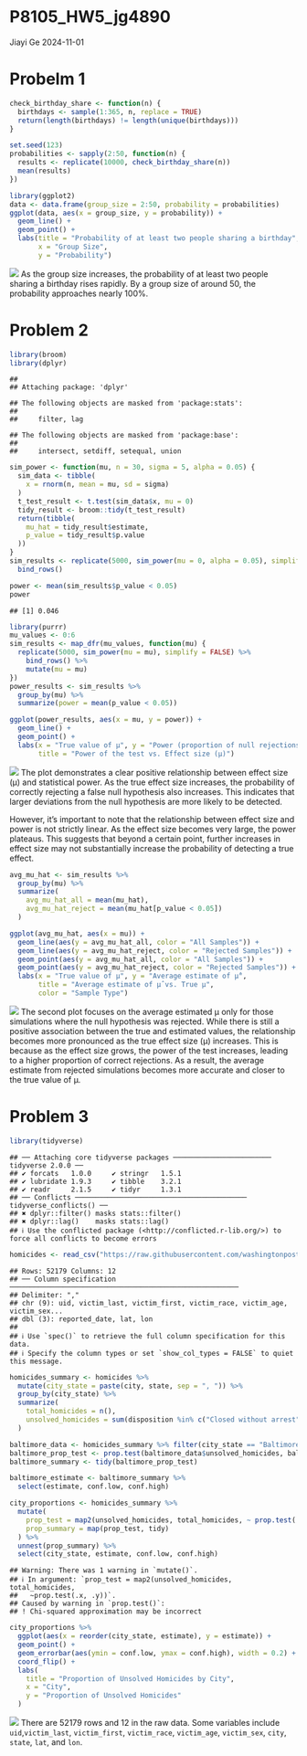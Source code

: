 P8105_HW5_jg4890
================
Jiayi Ge
2024-11-01

# Probelm 1

``` r
check_birthday_share <- function(n) {
  birthdays <- sample(1:365, n, replace = TRUE)
  return(length(birthdays) != length(unique(birthdays)))
}

set.seed(123)
probabilities <- sapply(2:50, function(n) {
  results <- replicate(10000, check_birthday_share(n))
  mean(results)
})

library(ggplot2)
data <- data.frame(group_size = 2:50, probability = probabilities)
ggplot(data, aes(x = group_size, y = probability)) +
  geom_line() +
  geom_point() +
  labs(title = "Probability of at least two people sharing a birthday",
       x = "Group Size",
       y = "Probability")
```

![](P8105_HW5_jg4890_files/figure-gfm/unnamed-chunk-1-1.png)<!-- --> As
the group size increases, the probability of at least two people sharing
a birthday rises rapidly. By a group size of around 50, the probability
approaches nearly 100%.

# Problem 2

``` r
library(broom)
library(dplyr)
```

    ## 
    ## Attaching package: 'dplyr'

    ## The following objects are masked from 'package:stats':
    ## 
    ##     filter, lag

    ## The following objects are masked from 'package:base':
    ## 
    ##     intersect, setdiff, setequal, union

``` r
sim_power <- function(mu, n = 30, sigma = 5, alpha = 0.05) {
  sim_data <- tibble(
    x = rnorm(n, mean = mu, sd = sigma)
  )
  t_test_result <- t.test(sim_data$x, mu = 0)
  tidy_result <- broom::tidy(t_test_result)
  return(tibble(
    mu_hat = tidy_result$estimate,
    p_value = tidy_result$p.value
  ))
}
sim_results <- replicate(5000, sim_power(mu = 0, alpha = 0.05), simplify = FALSE) %>%
  bind_rows()

power <- mean(sim_results$p_value < 0.05)
power
```

    ## [1] 0.046

``` r
library(purrr)
mu_values <- 0:6
sim_results <- map_dfr(mu_values, function(mu) {
  replicate(5000, sim_power(mu = mu), simplify = FALSE) %>%
    bind_rows() %>%
    mutate(mu = mu)
})
power_results <- sim_results %>%
  group_by(mu) %>%
  summarize(power = mean(p_value < 0.05))

ggplot(power_results, aes(x = mu, y = power)) +
  geom_line() +
  geom_point() +
  labs(x = "True value of µ", y = "Power (proportion of null rejections)", 
       title = "Power of the test vs. Effect size (µ)")
```

![](P8105_HW5_jg4890_files/figure-gfm/unnamed-chunk-3-1.png)<!-- --> The
plot demonstrates a clear positive relationship between effect size (μ)
and statistical power. As the true effect size increases, the
probability of correctly rejecting a false null hypothesis also
increases. This indicates that larger deviations from the null
hypothesis are more likely to be detected.

However, it’s important to note that the relationship between effect
size and power is not strictly linear. As the effect size becomes very
large, the power plateaus. This suggests that beyond a certain point,
further increases in effect size may not substantially increase the
probability of detecting a true effect.

``` r
avg_mu_hat <- sim_results %>%
  group_by(mu) %>%
  summarize(
    avg_mu_hat_all = mean(mu_hat),
    avg_mu_hat_reject = mean(mu_hat[p_value < 0.05])
  )

ggplot(avg_mu_hat, aes(x = mu)) +
  geom_line(aes(y = avg_mu_hat_all, color = "All Samples")) +
  geom_line(aes(y = avg_mu_hat_reject, color = "Rejected Samples")) +
  geom_point(aes(y = avg_mu_hat_all, color = "All Samples")) +
  geom_point(aes(y = avg_mu_hat_reject, color = "Rejected Samples")) +
  labs(x = "True value of µ", y = "Average estimate of µ̂", 
       title = "Average estimate of µ̂ vs. True µ",
       color = "Sample Type")
```

![](P8105_HW5_jg4890_files/figure-gfm/unnamed-chunk-4-1.png)<!-- --> The
second plot focuses on the average estimated μ only for those
simulations where the null hypothesis was rejected. While there is still
a positive association between the true and estimated values, the
relationship becomes more pronounced as the true effect size (μ)
increases. This is because as the effect size grows, the power of the
test increases, leading to a higher proportion of correct rejections. As
a result, the average estimate from rejected simulations becomes more
accurate and closer to the true value of μ.

# Problem 3

``` r
library(tidyverse)
```

    ## ── Attaching core tidyverse packages ──────────────────────── tidyverse 2.0.0 ──
    ## ✔ forcats   1.0.0     ✔ stringr   1.5.1
    ## ✔ lubridate 1.9.3     ✔ tibble    3.2.1
    ## ✔ readr     2.1.5     ✔ tidyr     1.3.1
    ## ── Conflicts ────────────────────────────────────────── tidyverse_conflicts() ──
    ## ✖ dplyr::filter() masks stats::filter()
    ## ✖ dplyr::lag()    masks stats::lag()
    ## ℹ Use the conflicted package (<http://conflicted.r-lib.org/>) to force all conflicts to become errors

``` r
homicides <- read_csv("https://raw.githubusercontent.com/washingtonpost/data-homicides/master/homicide-data.csv")
```

    ## Rows: 52179 Columns: 12
    ## ── Column specification ────────────────────────────────────────────────────────
    ## Delimiter: ","
    ## chr (9): uid, victim_last, victim_first, victim_race, victim_age, victim_sex...
    ## dbl (3): reported_date, lat, lon
    ## 
    ## ℹ Use `spec()` to retrieve the full column specification for this data.
    ## ℹ Specify the column types or set `show_col_types = FALSE` to quiet this message.

``` r
homicides_summary <- homicides %>%
  mutate(city_state = paste(city, state, sep = ", ")) %>%
  group_by(city_state) %>%
  summarize(
    total_homicides = n(),
    unsolved_homicides = sum(disposition %in% c("Closed without arrest", "Open/No arrest"))
  )

baltimore_data <- homicides_summary %>% filter(city_state == "Baltimore, MD")
baltimore_prop_test <- prop.test(baltimore_data$unsolved_homicides, baltimore_data$total_homicides)
baltimore_summary <- tidy(baltimore_prop_test)

baltimore_estimate <- baltimore_summary %>%
  select(estimate, conf.low, conf.high)

city_proportions <- homicides_summary %>%
  mutate(
    prop_test = map2(unsolved_homicides, total_homicides, ~ prop.test(.x, .y)),
    prop_summary = map(prop_test, tidy)
  ) %>%
  unnest(prop_summary) %>%
  select(city_state, estimate, conf.low, conf.high)
```

    ## Warning: There was 1 warning in `mutate()`.
    ## ℹ In argument: `prop_test = map2(unsolved_homicides, total_homicides,
    ##   ~prop.test(.x, .y))`.
    ## Caused by warning in `prop.test()`:
    ## ! Chi-squared approximation may be incorrect

``` r
city_proportions %>%
  ggplot(aes(x = reorder(city_state, estimate), y = estimate)) +
  geom_point() +
  geom_errorbar(aes(ymin = conf.low, ymax = conf.high), width = 0.2) +
  coord_flip() +
  labs(
    title = "Proportion of Unsolved Homicides by City",
    x = "City",
    y = "Proportion of Unsolved Homicides"
  )
```

![](P8105_HW5_jg4890_files/figure-gfm/unnamed-chunk-5-1.png)<!-- -->
There are 52179 rows and 12 in the raw data. Some variables include
`uid`,`victim_last`, `victim_first`, `victim_race`, `victim_age`,
`victim_sex`, `city`, `state`, `lat`, and `lon`.
